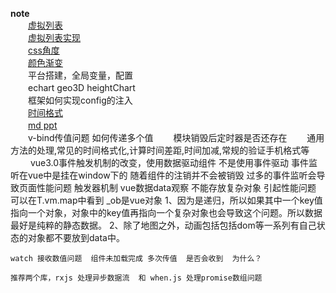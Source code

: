 **note**</br>
　　[虚拟列表](https://juejin.im/post/6844903982742110216)</br>
　　[虚拟列表实现](https://codesandbox.io/s/virtuallist-3-i3h9v?file=/src/components/VirtualList.vue)</br>
　　[css角度](https://www.jb51.net/css/707136.html)</br>
　　[颜色渐变](https://segmentfault.com/q/1010000006961164)</br>
　　平台搭建，全局变量，配置</br>
　　echart geo3D heightChart</br>
　　框架如何实现config的注入</br>
　　[时间格式](http://momentjs.cn/docs/)</br>
　　[md ppt](https://zhuanlan.zhihu.com/p/149521766)</br>
　　v-bind传值问题  如何传递多个值
　　模块销毁后定时器是否还存在
　　通用方法的处理,常见的时间格式化,计算时间差距,时间加减,常规的验证手机格式等
　　
	vue3.0事件触发机制的改变，使用数据驱动组件  不是使用事件驱动
	事件监听在vue中是挂在window下的   随着组件的注销并不会被销毁  过多的事件监听会导致页面性能问题
	触发器机制
	vue数据data观察  不能存放复杂对象  引起性能问题
	可以在T.vm.map中看到  _ob是vue对象
	1、因为是递归，所以如果其中一个key值指向一个对象，对象中的key值再指向一个复杂对象也会导致这个问题。所以数据最好是纯粹的静态数据。
	2、除了地图之外，动画包括包括dom等一系列有自己状态的对象都不要放到data中。
	
	watch 接收数值问题  组件未加载完成 多次传值  是否会收到  为什么？
	
	推荐两个库，rxjs 处理异步数据流  和 when.js 处理promise数组问题


	
	





